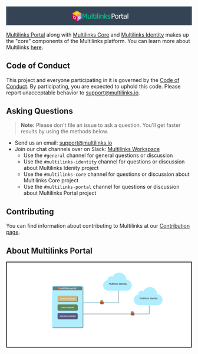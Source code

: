 ![Multilinks Portal Header Image](doc_assets/portal_doc_header.png "Portal header image")

[Multilinks Portal](https://github.com/ChrisDinhNZ/MultilinksPortal/blob/master/README.md) along with [Multilinks Core](https://github.com/ChrisDinhNZ/MultilinksCore/blob/master/README.md) and [Multilinks Identity](https://github.com/ChrisDinhNZ/MultilinksIdentity/blob/master/README.md) makes up the "core" components of the Multilinks platform. You can learn more about Multilinks [here](https://github.com/ChrisDinhNZ/MultilinksCore/blob/master/ABOUT_MULTILINKS.md).

## Code of Conduct

This project and everyone participating in it is governed by the [Code of Conduct](CODE_OF_CONDUCT.md). By participating, you are expected to uphold this code. Please report unacceptable behavior to [support@multilinks.io](mailto:support@multilinks.io).

## Asking Questions

> **Note:** Please don't file an issue to ask a question. You'll get faster results by using the methods below.

* Send us an email: [support@multilinks.io](mailto:support@multilinks.io)
* Join our chat channels over on Slack: [Multilinks Workspace](https://join.slack.com/t/multilinks/shared_invite/enQtNzQxODE0NzMzMjgzLWU0ZjM1MjZiNzU1YTc1OWFjNWRlZWJmNmY0YTJmOGIzMDM1ZWJhYTliNjU3ZjM4NDMxZjc0MzY5NDNjYjllZWI)
   + Use the `#general` channel for general questions or discussion
   + Use the `#multilinks-identity` channel for questions or discussion about Multilinks Idenity project
   + Use the `#multilinks-core` channel for questions or discussion about Multilinks Core project
   + Use the `#multilinks-portal` channel for questions or discussion about Multilinks Portal project

## Contributing

You can find information about contributing to Multilinks at our [Contribution page](CONTRIBUTING.md).

## About Multilinks Portal

![About Multilinks Portal](doc_assets/about_multilinks_portal.png "About Multilinks Portal")
